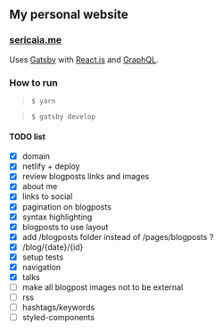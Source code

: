 ## My personal website

### [sericaia.me](https://www.sericaia.me)

Uses [Gatsby](https://www.gatsbyjs.org/) with [React.js](http://reactjs.org/) and [GraphQL](https://graphql.org/).

### How to run

> `$ yarn`

> `$ gatsby develop`

#### TODO list

- [x] domain
- [x] netlify + deploy
- [x] review blogposts links and images
- [x] about me
- [x] links to social
- [x] pagination on blogposts
- [x] syntax highlighting
- [x] blogposts to use layout
- [x] add /blogposts folder instead of /pages/blogposts ?
- [x] /blog/{date}/{id}
- [x] setup tests
- [x] navigation
- [x] talks
- [ ] make all blogpost images not to be external
- [ ] rss
- [ ] hashtags/keywords
- [ ] styled-components
